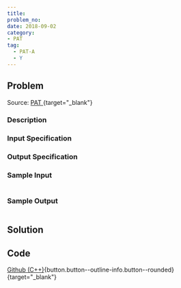 ```yaml
---
title:
problem_no:
date: 2018-09-02
category:
- PAT
tag:
  - PAT-A
  - Y
---
```


<!--more-->

## Problem

Source: [PAT ](){target="_blank"}

### Description



### Input Specification



### Output Specification



### Sample Input

```text

```

### Sample Output

```text

```

## Solution

## Code

[Github (C++)](https://github.com/Alomerry/algorithm/blob/master/pat/a/){button.button--outline-info.button--rounded}{target="_blank"}


```cpp

```
